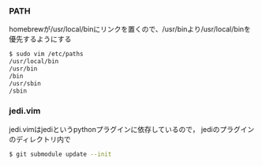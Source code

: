 ### PATH
homebrewが/usr/local/binにリンクを置くので、/usr/binより/usr/local/binを優先するようにする

```bash
$ sudo vim /etc/paths
/usr/local/bin
/usr/bin
/bin
/usr/sbin
/sbin
```

### jedi.vim
jedi.vimはjediというpythonプラグインに依存しているので， jediのプラグインのディレクトリ内で
```bash
$ git submodule update --init
```
